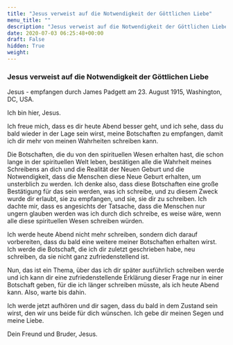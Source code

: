 ```yaml
---
title: "Jesus verweist auf die Notwendigkeit der Göttlichen Liebe"
menu_title: ""
description: "Jesus verweist auf die Notwendigkeit der Göttlichen Liebe"
date: 2020-07-03 06:25:48+00:00
draft: False
hidden: True
weight:
---
```

### Jesus verweist auf die Notwendigkeit der Göttlichen Liebe

Jesus - empfangen durch James Padgett am 23. August 1915, Washington, DC, USA.

Ich bin hier, Jesus.

Ich freue mich, dass es dir heute Abend besser geht, und ich sehe, dass du bald wieder in der Lage sein wirst, meine Botschaften zu empfangen, damit ich dir mehr von meinen Wahrheiten schreiben kann.

Die Botschaften, die du von den spirituellen Wesen erhalten hast, die schon lange in der spirituellen Welt leben, bestätigen alle die Wahrheit meines Schreibens an dich und die Realität der Neuen Geburt und die Notwendigkeit, dass die Menschen diese Neue Geburt erhalten, um unsterblich zu werden.
Ich denke also, dass diese Botschaften eine große Bestätigung für das sein werden, was ich schreibe, und zu diesem Zweck wurde dir erlaubt, sie zu empfangen, und sie, sie dir zu schreiben.  Ich dachte mir, dass es angesichts der Tatsache, dass die Menschen nur ungern glauben werden was ich durch dich schreibe, es weise wäre, wenn alle diese spirituellen Wesen schreiben würden.

Ich werde heute Abend nicht mehr schreiben, sondern dich darauf vorbereiten, dass du bald eine weitere meiner Botschaften erhalten wirst. Ich werde die Botschaft, die ich dir zuletzt geschrieben habe, neu schreiben, da sie nicht ganz zufriedenstellend ist.

Nun, das ist ein Thema, über das ich dir später ausführlich schreiben werde und ich kann dir eine zufriedenstellende Erklärung dieser Frage nur in einer Botschaft geben, für die ich länger schreiben müsste, als ich heute Abend kann. Also, warte bis dahin.

Ich werde jetzt aufhören und dir sagen, dass du bald in dem Zustand sein wirst, den wir uns beide für dich wünschen. Ich gebe dir meinen Segen und meine Liebe.

Dein Freund und Bruder, Jesus.
